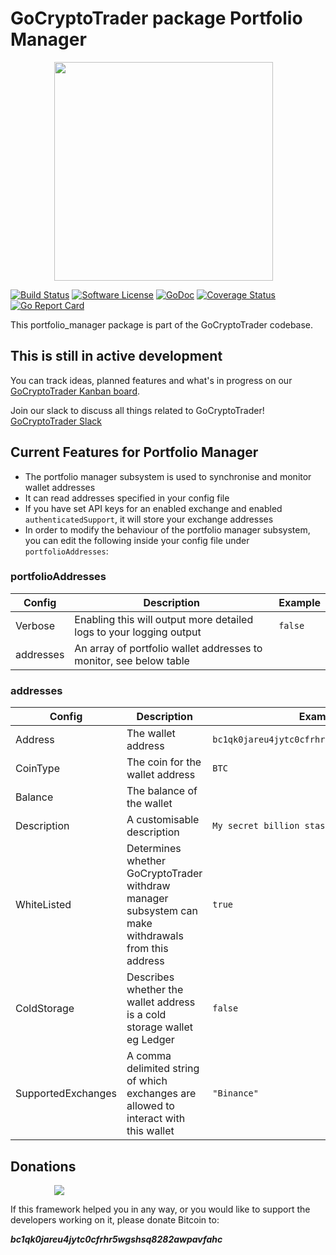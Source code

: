 # GoCryptoTrader package Portfolio Manager

<img src="/common/gctlogo.png?raw=true" width="350px" height="350px" hspace="70">


[![Build Status](https://github.com/thrasher-corp/gocryptotrader/actions/workflows/tests.yml/badge.svg?branch=master)](https://github.com/thrasher-corp/gocryptotrader/actions/workflows/tests.yml)
[![Software License](https://img.shields.io/badge/License-MIT-orange.svg?style=flat-square)](https://github.com/thrasher-corp/gocryptotrader/blob/master/LICENSE)
[![GoDoc](https://godoc.org/github.com/thrasher-corp/gocryptotrader?status.svg)](https://godoc.org/github.com/thrasher-corp/gocryptotrader/engine/portfolio_manager)
[![Coverage Status](https://codecov.io/gh/thrasher-corp/gocryptotrader/graph/badge.svg?token=41784B23TS)](https://codecov.io/gh/thrasher-corp/gocryptotrader)
[![Go Report Card](https://goreportcard.com/badge/github.com/thrasher-corp/gocryptotrader)](https://goreportcard.com/report/github.com/thrasher-corp/gocryptotrader)


This portfolio_manager package is part of the GoCryptoTrader codebase.

## This is still in active development

You can track ideas, planned features and what's in progress on our [GoCryptoTrader Kanban board](https://github.com/orgs/thrasher-corp/projects/3).

Join our slack to discuss all things related to GoCryptoTrader! [GoCryptoTrader Slack](https://join.slack.com/t/gocryptotrader/shared_invite/zt-38z8abs3l-gH8AAOk8XND6DP5NfCiG_g)

## Current Features for Portfolio Manager
+ The portfolio manager subsystem is used to synchronise and monitor wallet addresses
+ It can read addresses specified in your config file
+ If you have set API keys for an enabled exchange and enabled `authenticatedSupport`, it will store your exchange addresses
+ In order to modify the behaviour of the portfolio manager subsystem, you can edit the following inside your config file under `portfolioAddresses`:

### portfolioAddresses

| Config | Description | Example |
| ------ | ----------- | ------- |
| Verbose | Enabling this will output more detailed logs to your logging output  |  `false` |
| addresses | An array of portfolio wallet addresses to monitor, see below table |   |

### addresses

| Config | Description | Example |
| ------ | ----------- | ------- |
| Address | The wallet address  |  `bc1qk0jareu4jytc0cfrhr5wgshsq8282awpavfahc` |
| CoinType | The coin for the wallet address | `BTC` |
| Balance | The balance of the wallet |   |
| Description | A customisable description  | `My secret billion stash`  |
| WhiteListed | Determines whether GoCryptoTrader withdraw manager subsystem can make withdrawals from this address | `true` |
| ColdStorage | Describes whether the wallet address is a cold storage wallet eg Ledger | `false`  |
| SupportedExchanges | A comma delimited string of which exchanges are allowed to interact with this wallet | `"Binance"`  |

## Donations

<img src="https://github.com/thrasher-corp/gocryptotrader/blob/master/web/src/assets/donate.png?raw=true" hspace="70">

If this framework helped you in any way, or you would like to support the developers working on it, please donate Bitcoin to:

***bc1qk0jareu4jytc0cfrhr5wgshsq8282awpavfahc***
